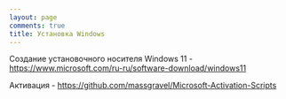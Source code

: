 ```yaml
---
layout: page
comments: true
title: Установка Windows
---
```


Создание установочного носителя Windows 11 - <https://www.microsoft.com/ru-ru/software-download/windows11>

Активация - <https://github.com/massgravel/Microsoft-Activation-Scripts>